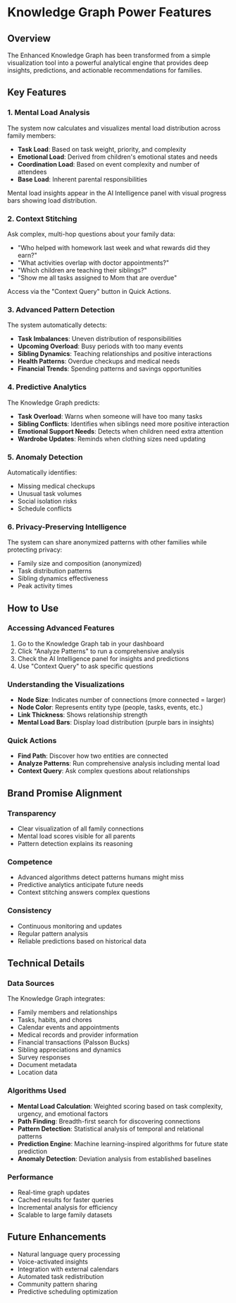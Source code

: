 # Knowledge Graph Power Features

## Overview
The Enhanced Knowledge Graph has been transformed from a simple visualization tool into a powerful analytical engine that provides deep insights, predictions, and actionable recommendations for families.

## Key Features

### 1. Mental Load Analysis
The system now calculates and visualizes mental load distribution across family members:
- **Task Load**: Based on task weight, priority, and complexity
- **Emotional Load**: Derived from children's emotional states and needs
- **Coordination Load**: Based on event complexity and number of attendees
- **Base Load**: Inherent parental responsibilities

Mental load insights appear in the AI Intelligence panel with visual progress bars showing load distribution.

### 2. Context Stitching
Ask complex, multi-hop questions about your family data:
- "Who helped with homework last week and what rewards did they earn?"
- "What activities overlap with doctor appointments?"
- "Which children are teaching their siblings?"
- "Show me all tasks assigned to Mom that are overdue"

Access via the "Context Query" button in Quick Actions.

### 3. Advanced Pattern Detection
The system automatically detects:
- **Task Imbalances**: Uneven distribution of responsibilities
- **Upcoming Overload**: Busy periods with too many events
- **Sibling Dynamics**: Teaching relationships and positive interactions
- **Health Patterns**: Overdue checkups and medical needs
- **Financial Trends**: Spending patterns and savings opportunities

### 4. Predictive Analytics
The Knowledge Graph predicts:
- **Task Overload**: Warns when someone will have too many tasks
- **Sibling Conflicts**: Identifies when siblings need more positive interaction
- **Emotional Support Needs**: Detects when children need extra attention
- **Wardrobe Updates**: Reminds when clothing sizes need updating

### 5. Anomaly Detection
Automatically identifies:
- Missing medical checkups
- Unusual task volumes
- Social isolation risks
- Schedule conflicts

### 6. Privacy-Preserving Intelligence
The system can share anonymized patterns with other families while protecting privacy:
- Family size and composition (anonymized)
- Task distribution patterns
- Sibling dynamics effectiveness
- Peak activity times

## How to Use

### Accessing Advanced Features
1. Go to the Knowledge Graph tab in your dashboard
2. Click "Analyze Patterns" to run a comprehensive analysis
3. Check the AI Intelligence panel for insights and predictions
4. Use "Context Query" to ask specific questions

### Understanding the Visualizations
- **Node Size**: Indicates number of connections (more connected = larger)
- **Node Color**: Represents entity type (people, tasks, events, etc.)
- **Link Thickness**: Shows relationship strength
- **Mental Load Bars**: Display load distribution (purple bars in insights)

### Quick Actions
- **Find Path**: Discover how two entities are connected
- **Analyze Patterns**: Run comprehensive analysis including mental load
- **Context Query**: Ask complex questions about relationships

## Brand Promise Alignment

### Transparency
- Clear visualization of all family connections
- Mental load scores visible for all parents
- Pattern detection explains its reasoning

### Competence
- Advanced algorithms detect patterns humans might miss
- Predictive analytics anticipate future needs
- Context stitching answers complex questions

### Consistency
- Continuous monitoring and updates
- Regular pattern analysis
- Reliable predictions based on historical data

## Technical Details

### Data Sources
The Knowledge Graph integrates:
- Family members and relationships
- Tasks, habits, and chores
- Calendar events and appointments
- Medical records and provider information
- Financial transactions (Palsson Bucks)
- Sibling appreciations and dynamics
- Survey responses
- Document metadata
- Location data

### Algorithms Used
- **Mental Load Calculation**: Weighted scoring based on task complexity, urgency, and emotional factors
- **Path Finding**: Breadth-first search for discovering connections
- **Pattern Detection**: Statistical analysis of temporal and relational patterns
- **Prediction Engine**: Machine learning-inspired algorithms for future state prediction
- **Anomaly Detection**: Deviation analysis from established baselines

### Performance
- Real-time graph updates
- Cached results for faster queries
- Incremental analysis for efficiency
- Scalable to large family datasets

## Future Enhancements
- Natural language query processing
- Voice-activated insights
- Integration with external calendars
- Automated task redistribution
- Community pattern sharing
- Predictive scheduling optimization